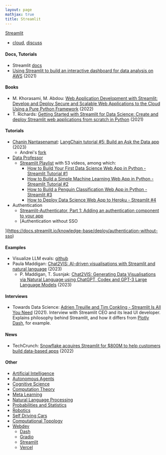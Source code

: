 ```yaml
---
layout: page
mathjax: true
title: Streamlit
---
```

[Streamlit](https://streamlit.io/)
* [cloud](https://share.streamlit.io), [discuss](https://discuss.streamlit.io/)

#### Docs, Tutorials
* Streamlit [docs](https://docs.streamlit.io/)
* [Using Streamlit to build an interactive dashboard for data analysis on AWS](https://aws.amazon.com/blogs/opensource/using-streamlit-to-build-an-interactive-dashboard-for-data-analysis-on-aws/) (2021)

#### Books
* M. Khorasami, M. Abdou: [Web Application Development with Streamlit: Develop and Deploy Secure and Scalable Web Applications to the Cloud Using a Pure Python Framework](https://www.amazon.com/Web-Application-Development-Streamlit-Applications/dp/1484281101) (2022)
* T. Richards: [Getting Started with Streamlit for Data Science: Create and deploy Streamlit web applications from scratch in Python](https://www.amazon.com/Getting-Started-Streamlit-Data-Science/dp/180056550X) (2021)

#### Tutorials
* [Chanin Nantasenamat](https://blog.streamlit.io/author/chanin/): [LangChain tutorial #5: Build an Ask the Data app](https://blog.streamlit.io/langchain-tutorial-5-build-an-ask-the-data-app/) (2023)
  * Andrei's [fork](https://github.com/andrei-radulescu-banu/langchain-ask-the-data/tree/master)
* [Data Professor](https://www.youtube.com/@DataProfessor)
  * [Streamlit Playlist](https://www.youtube.com/watch?v=ZZ4B0QUHuNc&list=PLtqF5YXg7GLmCvTswG32NqQypOuYkPRUE) with 53 videos, among which:
    * [How to Build Your First Data Science Web App in Python - Streamlit Tutorial #1](https://www.youtube.com/watch?v=ZZ4B0QUHuNc&list=PLtqF5YXg7GLmCvTswG32NqQypOuYkPRUE)
    * [How to Build a Simple Machine Learning Web App in Python - Streamlit Tutorial #2](https://www.youtube.com/watch?v=8M20LyCZDOY&list=PLtqF5YXg7GLmCvTswG32NqQypOuYkPRUE&index=2)
    * [How to Build a Penguin Classification Web App in Python - Streamlit #3](https://www.youtube.com/watch?v=Eai1jaZrRDs&list=PLtqF5YXg7GLmCvTswG32NqQypOuYkPRUE&index=3)
    * [How to Deploy Data Science Web App to Heroku - Streamlit #4](https://www.youtube.com/watch?v=zK4Ch6e1zq8&list=PLtqF5YXg7GLmCvTswG32NqQypOuYkPRUE&index=4)
* Authentication
  * [Streamlit-Authenticator, Part 1: Adding an authentication component to your app](https://blog.streamlit.io/streamlit-authenticator-part-1-adding-an-authentication-component-to-your-app/)
  * [Authentication without SSO


](https://docs.streamlit.io/knowledge-base/deploy/authentication-without-sso)

#### Examples
* Visualize LLM evals: [github](https://github.com/danbider/llm-eval-dashboard)
* Paula Maddigan: [Chat2VIS: AI-driven visualisations with Streamlit and natural language](https://blog.streamlit.io/chat2vis-ai-driven-visualisations-with-streamlit-and-natural-language/) (2023)
  * P. Maddigan, T. Susnjak: [Chat2VIS: Generating Data Visualisations via Natural Language using ChatGPT, Codex and GPT-3 Large Language Models](https://arxiv.org/abs/2302.02094) (2023)

#### Interviews
* Towards Data Science: [Adrien Treuille and Tim Conkling - Streamlit Is All You Need](https://www.youtube.com/watch?v=mh0AMskfGa8) (2021). Interview with Streamlit CEO and its lead UI developer. Explains philosophy behind Streamlit, and how it differs from [Plotly Dash](https://plotly.com), for example.


#### News
* TechCrunch: [Snowflake acquires Streamlit for $800M to help customers build data-based apps](https://techcrunch.com/2022/03/02/snowflake-acquires-streamlit-for-800m-to-help-customers-build-data-based-apps/) (2022)

#### Other
* [Artificial Intelligence](/artificial_intelligence)
* [Autonomous Agents](/autonomous_agents)
* [Cognitive Science](/cognitive_science)
* [Computation Theory](/computation_theory)
* [Meta Learning](/meta_learning)
* [Natural Language Processing](/natural_language_processing)
* [Probabilities and Statistics](/probabilities_and_statistics)
* [Robotics](/robotics)
* [Self Driving Cars](/self_driving_cars)
* [Computational Topology](/computational_topology)
* [Webdev](/webdev)
  * [Dash](/webdev/dash)
  * [Gradio](/webdev/gradio)
  * [Streamlit](/webdev/streamlit)
  * [Vercel](/webdev/vercel)